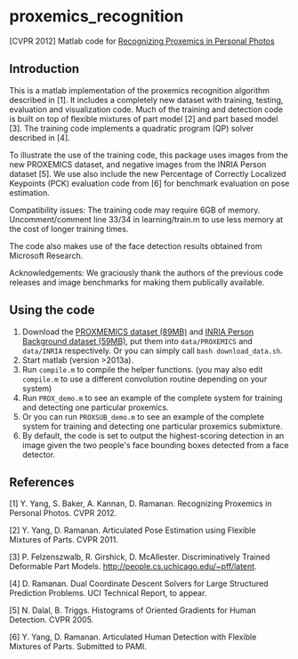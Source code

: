 # proxemics_recognition
[CVPR 2012] Matlab code for [Recognizing Proxemics in Personal Photos](https://yangyi02.github.io/research/proxemics/proxemics_cvpr2012.pdf)

## Introduction

This is a matlab implementation of the proxemics recognition algorithm described in [1]. It includes a completely new dataset with training, testing, evaluation and visualization code. Much of the training and detection code is built on top of flexible mixtures of part model [2] and part based model [3]. The training code implements a quadratic program (QP) solver described in [4].

To illustrate the use of the training code, this package uses images from the new PROXEMICS dataset, and negative images from the INRIA Person dataset [5]. We use also include the new Percentage of Correctly Localized Keypoints (PCK) evaluation code from [6] for benchmark evaluation on pose estimation.

Compatibility issues: The training code may require 6GB of memory. Uncomment/comment line 33/34 in learning/train.m to use less memory at the cost of longer training times.

The code also makes use of the face detection results obtained from Microsoft Research. 

Acknowledgements: We graciously thank the authors of the previous code releases and image benchmarks for making them publically available.

## Using the code

1. Download the [PROXMEMICS dataset (89MB)](https://www.dropbox.com/s/5zarkyny7ywc2fv/PROXEMICS.zip?dl=0) and [INRIA Person Background dataset (59MB)](https://www.dropbox.com/s/jtnticywxulfnq6/INRIA.zip?dl=0), put them into `data/PROXEMICS` and `data/INRIA` respectively. Or you can simply call `bash download_data.sh`.
2. Start matlab (version >2013a).
3. Run `compile.m` to compile the helper functions. (you may also edit `compile.m` to use a different convolution  routine depending on your system)
4. Run `PROX_demo.m` to see an example of the complete system for training and detecting one particular proxemics.
5. Or you can run `PROXSUB_demo.m` to see an example of the complete system for training and detecting one particular proxemics submixture.
5. By default, the code is set to output the highest-scoring detection in an image given the two people's face bounding boxes detected from a face detector.

## References

[1] Y. Yang, S. Baker, A. Kannan, D. Ramanan. Recognizing Proxemics in Personal Photos. CVPR 2012.

[2] Y. Yang, D. Ramanan. Articulated Pose Estimation using Flexible Mixtures of Parts. CVPR 2011.

[3] P. Felzenszwalb, R. Girshick, D. McAllester. Discriminatively Trained Deformable Part Models. http://people.cs.uchicago.edu/~pff/latent.

[4] D. Ramanan. Dual Coordinate Descent Solvers for Large Structured Prediction Problems. UCI Technical Report, to appear.

[5] N. Dalal, B. Triggs. Histograms of Oriented Gradients for Human Detection. CVPR 2005.

[6] Y. Yang, D. Ramanan. Articulated Human Detection with Flexible Mixtures of Parts. Submitted to PAMI.
